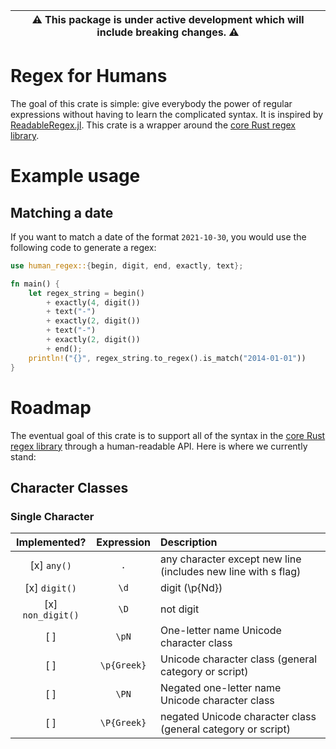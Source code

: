 | ⚠️ This package is under active development which will include breaking changes. ⚠️ |
| --------------------------------------------------------------------- |
# Regex for Humans
The goal of this crate is simple: give everybody the power of regular expressions without having 
to learn the complicated syntax. It is inspired by [ReadableRegex.jl](https://github.com/jkrumbiegel/ReadableRegex.jl).
This crate is a wrapper around the [core Rust regex library](https://crates.io/crates/regex). 

# Example usage
## Matching a date
If you want to match a date of the format `2021-10-30`, you would use the following code to generate a regex:
```rust
use human_regex::{begin, digit, end, exactly, text};

fn main() {
    let regex_string = begin()
        + exactly(4, digit())
        + text("-")
        + exactly(2, digit())
        + text("-")
        + exactly(2, digit())
        + end();
    println!("{}", regex_string.to_regex().is_match("2014-01-01"))
}
```

# Roadmap
The eventual goal of this crate is to support all of the syntax in the [core Rust regex library](https://crates.io/crates/regex) through a human-readable API. Here is where we currently stand:

## Character Classes
### Single Character

| Implemented? | Expression | Description |
| :----------: | :--------: | :---------- | 
| [x] `any()`  |   `.`      | any character except new line (includes new line with s flag)
| [x] `digit()`  |   `\d`     |      digit (\p{Nd}) |
| [x] `non_digit()` |    `\D`    |         not digit
|    [ ]       |`\pN`       |   One-letter name Unicode character class
|    [ ]       |`\p{Greek}` |   Unicode character class (general category or script)
|    [ ]       |`\PN`       |   Negated one-letter name Unicode character class
|    [ ]       |`\P{Greek}` |   negated Unicode character class (general category or script)